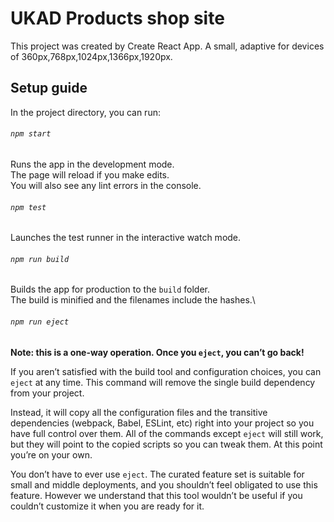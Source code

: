 # UKAD Products shop site

This project was created by Create React App.
A small, adaptive for devices of 360px,768px,1024px,1366px,1920px.

## Setup guide

In the project directory, you can run:

###### `npm start`

Runs the app in the development mode.\
The page will reload if you make edits.\
You will also see any lint errors in the console.

###### `npm test`

Launches the test runner in the interactive watch mode.

###### `npm run build`

Builds the app for production to the `build` folder.\
The build is minified and the filenames include the hashes.\

###### `npm run eject`

**Note: this is a one-way operation. Once you `eject`, you can’t go back!**

If you aren’t satisfied with the build tool and configuration choices, you can `eject` at any time. This command will remove the single build dependency from your project.

Instead, it will copy all the configuration files and the transitive dependencies (webpack, Babel, ESLint, etc) right into your project so you have full control over them. All of the commands except `eject` will still work, but they will point to the copied scripts so you can tweak them. At this point you’re on your own.

You don’t have to ever use `eject`. The curated feature set is suitable for small and middle deployments, and you shouldn’t feel obligated to use this feature. However we understand that this tool wouldn’t be useful if you couldn’t customize it when you are ready for it.


